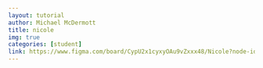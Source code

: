 ```yaml
---
layout: tutorial
author: Michael McDermott
title: nicole
img: true
categories: [student]
link: https://www.figma.com/board/CypU2x1cyxyOAu9vZxxx48/Nicole?node-id=0-1&t=YwlHpeNUW77eloIz-1
---
```

